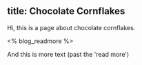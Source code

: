 title: Chocolate Cornflakes
---
Hi, this is a page about chocolate cornflakes.

<% blog_readmore %>

And this is more text (past the 'read more')

